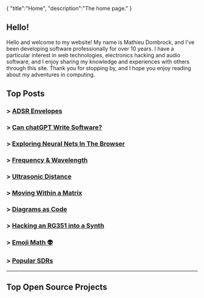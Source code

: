 <steelsky>
{
  "title":"Home",
  "description":"The home page."
}
</steelsky>

## Hello!

Hello and welcome to my website! My name is Mathieu Dombrock, and I've been developing software professionally for over 10 years. I have a particular interest in web technologies, electronics hacking and audio software, and I enjoy sharing my knowledge and experiences with others through this site. Thank you for stopping by, and I hope you enjoy reading about my adventures in computing.

## Top Posts

### > [ADSR Envelopes](/posts/adsr-env.html)
### > [Can chatGPT Write Software?](/posts/can-chatgpt-write-software.html)
### > [Exploring Neural Nets In The Browser](/posts/neural-web.html)
### > [Frequency & Wavelength](/posts/frequency-and-wavelength.html)
### > [Ultrasonic Distance](/posts/arduino-ultrasonic-distance.html)
### > [Moving Within a Matrix](/posts/moving-within-a-matrix.html)
### > [Diagrams as Code](/posts/mermaid.html)
### > [Hacking an RG351 into a Synth](/posts/rg351-synth.html)
### > [Emoji Math 👽](/posts/emoji-math.html)
### > [Popular SDRs](/posts/popular-sdrs.html)

<hr>

## Top Open Source Projects
<!--https://anmolgautam.com/repo-card/-->
<script src="https://tarptaeya.github.io/repo-card/repo-card.js"></script>

<div class="repo-card" data-repo="matdombrock/lifelab" data-theme="dark-theme"></div>

<div class="repo-card" data-repo="ReplicatAudio/DSPGraph" data-theme="dark-theme"></div>

<div class="repo-card" data-repo="matdombrock/AfterMath" data-theme="dark-theme"></div>

<div class="repo-card" data-repo="matdombrock/MatrixGL" data-theme="dark-theme"></div>

<div class="repo-card" data-repo="matdombrock/WiFi-Clock2" data-theme="dark-theme"></div>

<div class="repo-card" data-repo="matdombrock/SteelSky" data-theme="dark-theme"></div>

<div class="repo-card" data-repo="ReplicatAudio/generative1" data-theme="dark-theme"></div>


